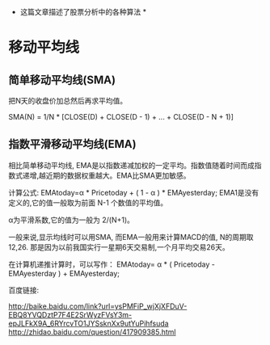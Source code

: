 * 这篇文章描述了股票分析中的各种算法 *

# 移动平均线

## 简单移动平均线(SMA)

把N天的收盘价加总然后再求平均值。

SMA(N) = 1/N * [CLOSE(D) + CLOSE(D - 1) + ... + CLOSE(D - N + 1)]


## 指数平滑移动平均线(EMA)

相比简单移动平均线, EMA是以指数递减加权的一定平均。指数值随着时间而成指数式递增,越近期的数据权重越大。EMA比SMA更加敏感。

计算公式:
EMAtoday=α * Pricetoday + ( 1 - α ) * EMAyesterday;
EMA1是没有定义的,它的值一般取为前面 N-1 个数值的平均值。

α为平滑系数,它的值为一般为 2/(N+1)。

一般来说,显示均线时可以用SMA, 而EMA一般用来计算MACD的值, N的周期取12,26. 那是因为以前我国实行一星期6天交易制,一个月平均交易26天。

在计算机递推计算时，可以写作：
EMAtoday= α * ( Pricetoday - EMAyesterday ) + EMAyesterday;

百度链接:

http://baike.baidu.com/link?url=ysPMFiP_wjXjXFDuV-EBQ8YVQDztP7F4E2SrWyzFVsY3m-epJLFkX9A_6RYrcvTO1JYSsknXx9utYuPihfsuda
http://zhidao.baidu.com/question/417909385.html
